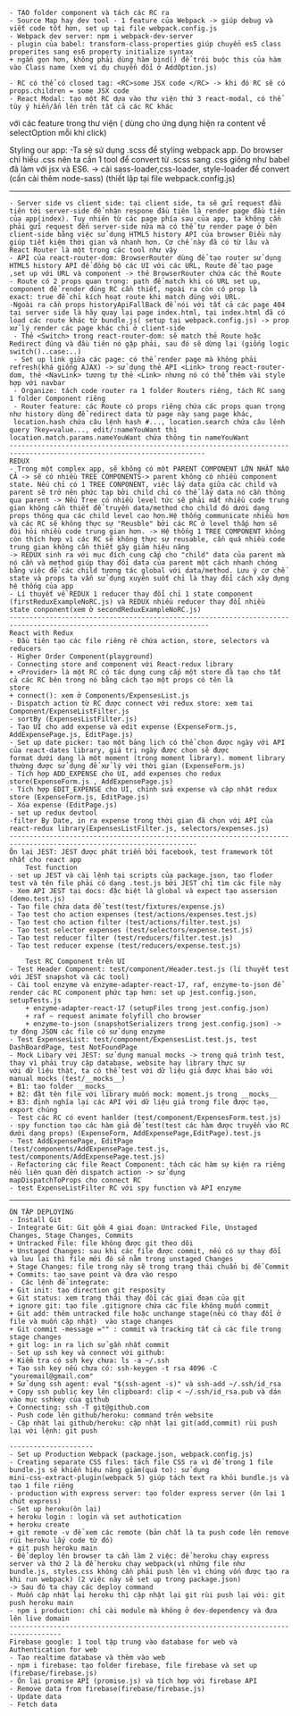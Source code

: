     - TẠO folder component và tách các RC ra
    - Source Map hay dev tool - 1 feature của Webpack -> giúp debug và viết code tốt hơn, set up tại file webpack.config.js
    - Webpack dev server: npm i webpack-dev-server
    - plugin của babel: transform-class-properties giúp chuyển es5 class properites sang es6 property initialize syntax
    + ngắn gọn hơn, không phải dùng hàm bind() để trói buộc this của hàm vào Class name (xem ví dụ chuyển đổi ở AddOption.js)

    - RC có thể có closed tag: <RC>some JSX code </RC> -> khi đó RC sẽ có props.children = some JSX code
    - React Modal: tạo một RC dựa vào thư viện thứ 3 react-modal, có thể tùy ý hiển/ẩn lên trên tất cả các RC khác

với các feature trong thư viện ( dùng cho ứng dụng hiện ra content về selectOption mỗi khi click)

Styling our app:
-Ta sẽ sử dụng .scss để styling webpack app. Do browser chỉ hiểu .css nên ta cần 1 tool để convert từ .scss sang .css giống như
babel đã làm với jsx và ES6. -> cài sass-loader,css-loader, style-loader để convert (cần cài thêm node-sass) (thiết lập tại file webpack.config.js)

---

    - Server side vs client side: tại client side, ta sẽ gửi request đầu tiên tới server-side để nhận respone đầu tiên là render page đầu tiên của app(index). Tuy nhiên từ các page phía sau của app, ta không cần phải gửi request đến server-side nữa mà có thể tự render page ở bên client-side bằng việc sử dụng HTML5 history API của browser Điều này giúp tiết kiệm thời gian và nhanh hơn. Cơ chế này đã có từ lâu và React Router là một trong các tool như vậy
    - API của react-router-dom: BrowserRouter dùng để tạo router sử dụng HTML5 history API để đồng bộ các UI với các URL, Route để tạo page ,set up với URL và component -> thẻ BrowserRouter chứa các thẻ Route
    - Route có 2 props quan trọng: path để match khi có URL set up, component để render đúng RC cần thiết, ngoài ra còn có prop là
    exact: true để chỉ kích hoạt route khi match đúng với URL.
    -Ngoài ra cần props historyApiFallBack để nói với tất cả các page 404 tại server side là hãy quay lại page index.html, tại index.html đã có load các route khác từ bundle.js( setup tại webpack.config.js) -> prop xử lý render các page khác chỉ ở client-side
     - Thẻ <Switch> trong react-router-dom: sẽ match thẻ Route hoặc Redirect đúng và đầu tiên nó gặp phải, sau đó sẽ dừng lại (giống logic switch()..case:..)
     - Set up link giữa các page: có thể render page mà không phải refresh(khá giống AJAX) -> sử dụng thẻ API <Link> trong react-router-dom, thẻ <NavLink> tương tự thẻ <Link> nhưng nó có thể thêm vài style hợp với navbar
     - Organize: tách code router ra 1 folder Routers riêng, tách RC sang 1 folder Component riêng
     - Router feature: các Route có props riêng chứa các props quan trọng như history dùng để redirect data từ page này sang page khác,
     location.hash chứa câu lệnh hash #..., location.search chứa câu lênh query ?key=value..., edit/:nameYouWant thì location.match.params.nameYouWant chứa thông tin nameYouWant
    -----------------------------------------------------------------------------------------------------------------------
    REDUX
    - Trong một complex app, sẽ không có một PARENT COMPONENT LỚN NHẤT NÀO CẢ -> sẽ có nhiều TREE COMPONENTS-> parent không có nhiều component state. Nếu chỉ có 1 TREE CONPONENT, việc lấy data giữa các child và parent sẽ trở nên phức tạp bởi child chỉ có thể lấy data nó cần thông qua parent -> Nếu Tree có nhiều level tức sẽ phải mất nhiều code trung gian không cần thiết để truyền data/method cho child đó dưới dạng props thông qua các child level cao hơn.Hệ thống communicate nhiều hơn và các RC sẽ không thực sự "Reusble" bởi các RC ở level thấp hơn sẽ đòi hỏi nhiều code trung gian hơn. -> Hệ thống 1 TREE COMPONENT không còn thích hợp vì các RC sẽ không thực sự reusable, cần quá nhiều code trung gian không cần thiết gây giảm hiệu năng
    -> REDUX sinh ra với mục đích cung cấp cho "child" data của parent mà nó cần và method giúp thay đổi data của parent một cách nhanh chóng bằng việc để các child tương tác global với data/method. Lưu ý cơ chế state và props ta vẫn sử dụng xuyên suốt chỉ là thay đổi cách xây dựng hệ thống của app
    - Lí thuyết về REDUX 1 reducer thay đổi chỉ 1 state component  (firstReduxExampleNoRC.js) và REDUX nhiều reducer thay đổi nhiều
    state conponent(xem ở secondReduxExampleNoRC.js)
    ------------------------------------------------------------------------------------------------------------------------
    React with Redux
    - Đầu tiên tạo các file riêng rẽ chứa action, store, selectors và reducers
    - Higher Order Component(playground)
    - Connecting store and component với React-redux library
    + <Provider> là một RC có tác dụng cung cấp một store đã tạo cho tất cả các RC bên trong nó bằng cách tạo một props có tên là
    store
    + connect(): xem ở Components/ExpensesList.js
    - Dispatch action từ RC được connect với redux store: xem tai Component/ExpenseListFilter.js
    - sortBy (ExpensesListFilter.js)
    - Tạo UI cho add expense và edit expense (ExpenseForm.js, AddExpensePage.js, EditPage.js)
    - Set up date picker: tạo một bảng lịch có thể chọn được ngày với API của react-dates library, giá trị ngày được chọn sẽ được
    format dưới dạng là một moment (trong moment library). moment library thường được sử dụng để xử lý với thời gian (ExpenseForm.js)
    - Tích hợp ADD_EXPENSE cho UI, add expenses cho redux store(ExpenseForm.js , AddExpensePage.js)
    - Tích hợp EDIT_EXPENSE cho UI, chỉnh sửa expense và cập nhật redux store (ExpenseForm.js, EditPage.js)
    - Xóa expense (EditPage.js)
    - set up redux devtool
    -filter By Date, in ra expense trong thời gian đã chọn với API của react-redux library(ExpensesListFilter.js, selectors/expenses.js)
    ---------------------------------------------------------------------------------------------------------------------
    Ôn lại JEST: JEST được phát triển bởi facebook, test framework tốt nhất cho react app
        Test function
    - set up JEST và cài lệnh tại scripts của package.json, tạo floder test và tên file phải có dạng .test.js bởi JEST chỉ tìm các file này
    - Xem API JEST tại docs: đặc biệt là global và expect tạo assersion (demo.test.js)
    - Tạo file chứa data để test(test/fixtures/expense.js)
    - Tạo test cho action expenses (test/actions/expenses.test.js)
    - Tạo test cho action filter (test/actions/filter.test.js)
    - Tạo test selector expenses (test/selectors/expense.test.js)
    - Tạo test reducer filter (test/reducers/filter.test.js)
    - Tạo test reducer expense (test/reducers/expense.test.js)

        Test RC Component trên UI
    - Test Header Component: test/component/Header.test.js (lí thuyết test với JEST snapshot và các tool)
    - Cài tool enzyme và enzyme-adapter-react-17, raf, enzyme-to-json để render các RC component phức tạp hơn: set up jest.config.json, setupTests.js
        + enzyme-adapter-react-17 (setupFiles trong jest.config.json)
        + raf ~ request animate folyfill cho browser
        + enzyme-to-json (snapshotSerializers trong jest.config.json) -> tự động JSON các file có sử dụng enzyme
    - Test ExpensesList: test/component/ExpensesList.test.js, test DashBoardPage, test NotFoundPage
    - Mock Libary với JEST: sử dụng manual mocks -> trong quá trình test, thay vì phải truy cập database, website hay library thực sự
    với dữ liệu thật, ta có thể test với dữ liệu giả được khai báo với manual mocks (test/__mocks__)
    + B1: tạo folder __mocks__
    + B2: đặt tên file với library muốn mock: moment.js trong __mocks__
    + B3: định nghĩa lại các API với dữ liệu giả trong file được tạo, export chúng
    - Test các RC có event hanlder (test/component/ExpensesForm.test.js)
    - spy function tạo các hàm giả để test(test các hàm được truyền vào RC dưới dạng props) (ExpenseForm, AddExpensePage,EditPage).test.js
    - Test AddExpensePage, EditPage (test/components/AddExpensePage.test.js, test/components/AddExpensePage.test.js)
    - Refactoring các file React Component: tách các hàm sự kiện ra riêng nếu liên quan đến dispatch action -> sử dụng
    mapDispatchToProps cho connect RC
    - test ExpenseListFilter RC với spy function và API enzyme

---

    ÔN TẬP DEPLOYING
    - Install Git
    - Integrate Git: Git gồm 4 giai đoạn: Untracked File, Unstaged Changes, Stage Changes, Commits
    + Untracked File: file không được git theo dõi
    + Unstaged Changes: sau khi các file được commit, nếu có sự thay đổi và lưu lại thì file mới đó sẽ nằm trong unstaged Changes
    + Stage Changes: file trong này sẽ trong trạng thái chuẩn bị để Commit
    + Commits: tạo save point và đưa vào respo
    -  Các lệnh để integrate:
    + Git init: tạo direction git resposity
    + Git status: xem trạng thái thay đổi các giai đoạn của git
    + ignore git: tạo file .gitignore chứa các file không muốn commit
    + Git add: thêm untracked file hoặc unchange stage(nếu có thay đổi ở file và muốn cập nhật)  vào stage changes
    + Git commit -message ="" : commit và tracking tất cả các file trong stage changes
    + git log: in ra lịch sử gần nhất commit
    - Set up ssh key và connect với github:
    + Kiểm tra có ssh key chưa: ls -a ~/.ssh
    + Tạo ssh key nếu chưa có: ssh-keygen -t rsa 4096 -C "youremail@gmail.com"
    + Sử dụng ssh agent: eval "$(ssh-agent -s)" và ssh-add ~/.ssh/id_rsa
    + Copy ssh public key lên clipboard: clip < ~/.ssh/id_rsa.pub và dán vào mục sshkey của github
    + Connecting: ssh -T git@github.com
    - Push code lên github/heroku: command trên website
    - Cập nhật lại github/heroku: cập nhật lại git(add,commit) rùi push lại với lệnh: git push

    ---------------------
    - Set up Production Webpack (package.json, webpack.config.js)
    - Creating separate CSS files: tách file CSS ra vì để trong 1 file bundle.js sẽ khiến hiệu năng giảm(quá to): sử dụng
    mini-css-extract-plugin(webpack 5) giúp tách text ra khỏi bundle.js và tạo 1 file riêng
    - production with express server: tạo folder express server (ôn lại 1 chút express)
    - Set up heroku(ôn lại)
    + heroku login : login và set authotication
    + heroku create
    + git remote -v để xem các remote (bản chất là ta push code lên remove rùi heroku lấy code từ đó)
    + git push heroku main
    - Để deploy lên browser ta cần làm 2 việc: để heroku chạy express server và thứ 2 là để heroku chạy webpack(vì những file như
    bundle.js, styles.css không cần phải push lên vì chúng vốn được tạo ra khi run webpack) (2 việc này sẽ set up trong package.json)
    -> Sau đó ta chạy các deploy command
    - Muốn cập nhật lại heroku thì cập nhật lại git rùi push lại với: git push heroku main
    - npm i production: chỉ cài module mà không ở dev-dependency và đưa lên live domain
    -----------------------------------------------------------------------------------
    Firebase google: 1 tool tập trung vào database for web và Authentication for web
    - Tạo realtime database và thêm vào web
    - npm i firebase: tạo folder firebase, file firebase và set up  (firebase/firebase.js)
    - Ôn lại promise API (promise.js) và tích hợp với firebase API
    - Remove data from firebase(firebase/firebase.js)
    - Update data
    - Fetch data
